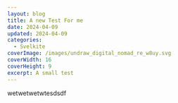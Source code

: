 ```yaml
---
layout: blog
title: A new Test For me
date: 2024-04-09
updated: 2024-04-09
categories:
  - Svelkite
coverImage: /images/undraw_digital_nomad_re_w8uy.svg
coverWidth: 16
coverHeight: 9
excerpt: A small test
---
```

wetwetwetwtesdsdf
